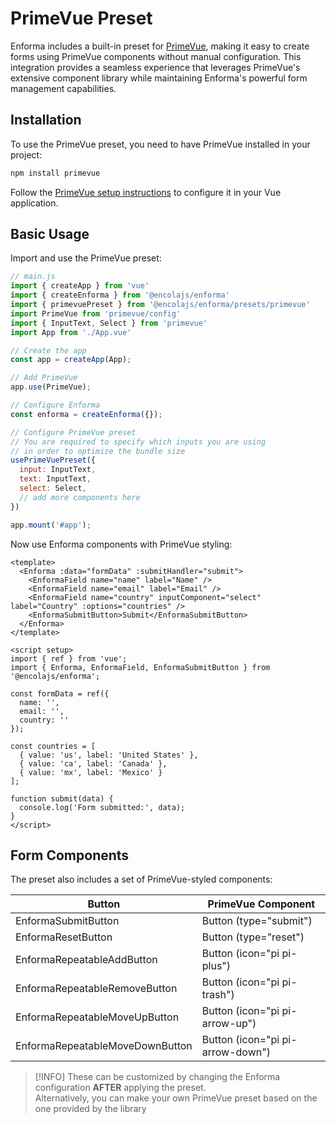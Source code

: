 # PrimeVue Preset

Enforma includes a built-in preset for [PrimeVue](https://primevue.org/), making it easy to create forms using PrimeVue components without manual configuration. This integration provides a seamless experience that leverages PrimeVue's extensive component library while maintaining Enforma's powerful form management capabilities.

## Installation

To use the PrimeVue preset, you need to have PrimeVue installed in your project:

```bash
npm install primevue
```

Follow the [PrimeVue setup instructions](https://primevue.org/installation) to configure it in your Vue application.

## Basic Usage

Import and use the PrimeVue preset:

```js
// main.js
import { createApp } from 'vue'
import { createEnforma } from '@encolajs/enforma'
import { primevuePreset } from '@encolajs/enforma/presets/primevue'
import PrimeVue from 'primevue/config'
import { InputText, Select } from 'primevue'
import App from './App.vue'

// Create the app
const app = createApp(App);

// Add PrimeVue
app.use(PrimeVue);

// Configure Enforma
const enforma = createEnforma({});

// Configure PrimeVue preset
// You are required to specify which inputs you are using 
// in order to optimize the bundle size
usePrimeVuePreset({
  input: InputText,
  text: InputText,
  select: Select,
  // add more components here
})

app.mount('#app');
```

Now use Enforma components with PrimeVue styling:

```vue
<template>
  <Enforma :data="formData" :submitHandler="submit">
    <EnformaField name="name" label="Name" />
    <EnformaField name="email" label="Email" />
    <EnformaField name="country" inputComponent="select" label="Country" :options="countries" />
    <EnformaSubmitButton>Submit</EnformaSubmitButton>
  </Enforma>
</template>

<script setup>
import { ref } from 'vue';
import { Enforma, EnformaField, EnformaSubmitButton } from '@encolajs/enforma';

const formData = ref({
  name: '',
  email: '',
  country: ''
});

const countries = [
  { value: 'us', label: 'United States' },
  { value: 'ca', label: 'Canada' },
  { value: 'mx', label: 'Mexico' }
];

function submit(data) {
  console.log('Form submitted:', data);
}
</script>
```

## Form Components

The preset also includes a set of PrimeVue-styled components:

| Button | PrimeVue Component |
|--------|-------------------|
| EnformaSubmitButton | Button (type="submit") |
| EnformaResetButton | Button (type="reset") |
| EnformaRepeatableAddButton | Button (icon="pi pi-plus") |
| EnformaRepeatableRemoveButton | Button (icon="pi pi-trash") |
| EnformaRepeatableMoveUpButton | Button (icon="pi pi-arrow-up") |
| EnformaRepeatableMoveDownButton | Button (icon="pi pi-arrow-down") |

> [!INFO] 
> These can be customized by changing the Enforma configuration **AFTER** applying the preset. <br>
> Alternatively, you can make your own PrimeVue preset based on the one provided by the library